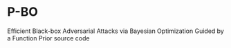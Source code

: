 # P-BO
Efficient Black-box Adversarial Attacks via Bayesian Optimization Guided by a Function Prior source code
